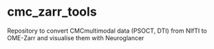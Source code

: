 # cmc_zarr_tools
Repository to convert CMCmultimodal data (PSOCT, DTI) from NIfTI to OME-Zarr and visualise them with Neuroglancer
